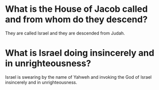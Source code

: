 # What is the House of Jacob called and from whom do they descend?

They are called Israel and they are descended from Judah.

# What is Israel doing insincerely and in unrighteousness?

Israel is swearing by the name of Yahweh and invoking the God of Israel insincerely and in unrighteousness.
